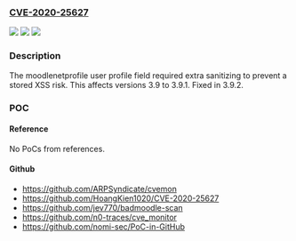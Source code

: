 ### [CVE-2020-25627](https://cve.mitre.org/cgi-bin/cvename.cgi?name=CVE-2020-25627)
![](https://img.shields.io/static/v1?label=Product&message=Moodle&color=blue)
![](https://img.shields.io/static/v1?label=Version&message=n%2Fa&color=blue)
![](https://img.shields.io/static/v1?label=Vulnerability&message=CWE-79&color=brighgreen)

### Description

The moodlenetprofile user profile field required extra sanitizing to prevent a stored XSS risk. This affects versions 3.9 to 3.9.1. Fixed in 3.9.2.

### POC

#### Reference
No PoCs from references.

#### Github
- https://github.com/ARPSyndicate/cvemon
- https://github.com/HoangKien1020/CVE-2020-25627
- https://github.com/jev770/badmoodle-scan
- https://github.com/n0-traces/cve_monitor
- https://github.com/nomi-sec/PoC-in-GitHub

